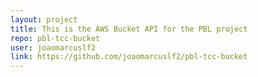 ```yaml
---
layout: project
title: This is the AWS Bucket API for the PBL project
repo: pbl-tcc-bucket
user: joaomarcuslf2
link: https://github.com/joaomarcuslf2/pbl-tcc-bucket
---
```

